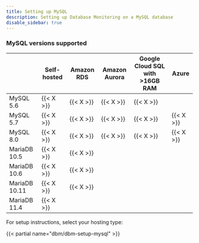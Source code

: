 ```yaml
---
title: Setting up MySQL
description: Setting up Database Monitoring on a MySQL database
disable_sidebar: true
---
```


### MySQL versions supported

|  | Self-hosted | Amazon RDS | Amazon Aurora | Google Cloud SQL with >16GB RAM | Azure |
|--|------------|---------|------------|------------------|---------|
| MySQL 5.6     | {{< X >}} | {{< X >}} | {{< X >}} | {{< X >}} |  |
| MySQL 5.7     | {{< X >}} | {{< X >}} | {{< X >}} | {{< X >}} | {{< X >}} |
| MySQL 8.0     | {{< X >}} | {{< X >}} | {{< X >}} | {{< X >}} | {{< X >}} |
| MariaDB 10.5  | {{< X >}} | {{< X >}} |  |  |  |
| MariaDB 10.6  | {{< X >}} | {{< X >}} |  |  |  |
| MariaDB 10.11 | {{< X >}} | {{< X >}} |  |  |  |
| MariaDB 11.4  | {{< X >}} |  |  |  |  |


For setup instructions, select your hosting type:

{{< partial name="dbm/dbm-setup-mysql" >}}

<br>

